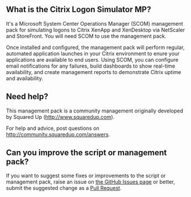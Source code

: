 ## What is the Citrix Logon Simulator MP?

It's a Microsoft System Center Operations Manager (SCOM) management pack for simulating logons to Citrix XenApp and XenDesktop via NetScaler and StoreFront. You will need SCOM to use the management pack.

Once installed and configured, the management pack will perform regular, automated application launches in your Citrix environment to enure your applications are available to end users. Using SCOM, you can configure email notifications for any failures, build dashboards to show real-time availability, and create management reports to demonstrate Citrix uptime and availability.

## Need help?

This management pack is a community management originally developed by Squared Up (http://www.squaredup.com).

For help and advice, post questions on http://community.squaredup.com/answers.

## Can you improve the script or management pack?

If you want to suggest some fixes or improvements to the script or management pack, raise an issue on [the GitHub Issues page](https://github.com/squaredup/Community.Citrix.LogonSim.MP/issues) or better, submit the suggested change as a [Pull Request](https://github.com/squaredup/Community.Citrix.LogonSim.MP/pulls).